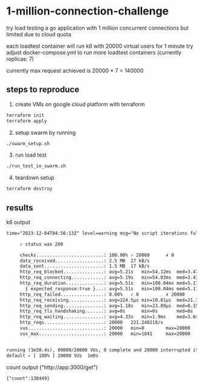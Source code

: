 # 1-million-connection-challenge

try load testing a go application with 1 million concurrent connections
but limited due to cloud quota

each loadtest container will run k6 with 20000 virtual users for 1 minute
try adjust docker-compose.yml to run more loadtest containers (currently replicas: 7)

currently max request achieved is 20000 \* 7 = 140000

## steps to reproduce

1. create VMs on google cloud platform with terraform

```bash
terraform init
terraform apply
```

2. setup swarm by running

```bash
./swarm_setup.sh
```

3. run load test

```bash
./run_test_in_swarm.sh
```

4. teardown setup

```bash
terraform destroy
```

## results

k6 output

```txt
time="2023-12-04T04:56:13Z" level=warning msg="No script iterations fully finished, consider making the test duration longer"

     ✓ status was 200

     checks.........................: 100.00% ✓ 20000      ✗ 0
     data_received..................: 2.5 MB  27 kB/s
     data_sent......................: 1.5 MB  17 kB/s
     http_req_blocked...............: avg=5.21s   min=54.12ms  med=3.47s   max=20.33s   p(90)=11.66s  p(95)=12.11s
     http_req_connecting............: avg=5.19s   min=54.03ms  med=3.43s   max=20.23s   p(90)=11.66s  p(95)=12.1s
     http_req_duration..............: avg=5.51s   min=100.04ms med=5.17s   max=20.37s   p(90)=10.88s  p(95)=13.94s
       { expected_response:true }...: avg=5.51s   min=100.04ms med=5.17s   max=20.37s   p(90)=10.88s  p(95)=13.94s
     http_req_failed................: 0.00%   ✓ 0          ✗ 20000
     http_req_receiving.............: avg=224.5µs min=10.81µs  med=21.35µs max=184.36ms p(90)=45.37µs p(95)=66.88µs
     http_req_sending...............: avg=1.18s   min=23.89µs  med=8.15ms  max=14.8s    p(90)=5.12s   p(95)=5.45s
     http_req_tls_handshaking.......: avg=0s      min=0s       med=0s      max=0s       p(90)=0s      p(95)=0s
     http_req_waiting...............: avg=4.33s   min=1.9ms    med=3.6s    max=11.71s   p(90)=10.42s  p(95)=10.63s
     http_reqs......................: 20000   221.248218/s
     vus............................: 20000   min=0        max=20000
     vus_max........................: 20000   min=1841     max=20000


running (1m30.4s), 00000/20000 VUs, 0 complete and 20000 interrupted iterations
default ✓ [ 100% ] 20000 VUs  1m0s
```

count output ("http://app:3000/get")

```txt
{"count":138449}
```
